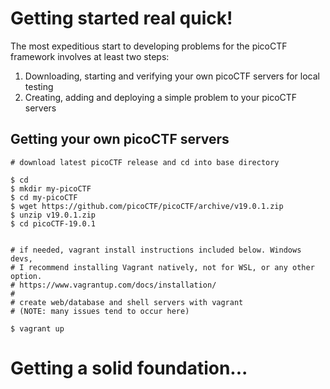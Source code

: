 # Getting started real quick!

The most expeditious start to developing problems for the picoCTF framework involves at least two steps:

1. Downloading, starting and verifying your own picoCTF servers for local testing
2. Creating, adding and deploying a simple problem to your picoCTF servers

## Getting your own picoCTF servers

```
# download latest picoCTF release and cd into base directory

$ cd
$ mkdir my-picoCTF
$ cd my-picoCTF
$ wget https://github.com/picoCTF/picoCTF/archive/v19.0.1.zip
$ unzip v19.0.1.zip
$ cd picoCTF-19.0.1


# if needed, vagrant install instructions included below. Windows devs, 
# I recommend installing Vagrant natively, not for WSL, or any other option.
# https://www.vagrantup.com/docs/installation/
#
# create web/database and shell servers with vagrant
# (NOTE: many issues tend to occur here)

$ vagrant up
```

# Getting a solid foundation...
